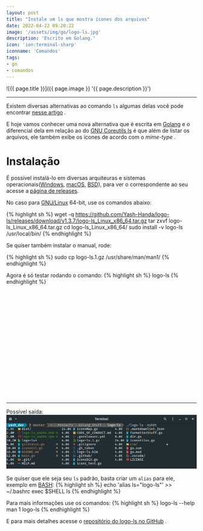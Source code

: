 ```yaml
---
layout: post
title: "Instale um ls que mostra ícones dos arquivos"
date: 2022-04-22 09:20:22
image: '/assets/img/go/logo-ls.jpg'
description: 'Escrito em Golang.'
icon: 'ion:terminal-sharp'
iconname: 'Comandos'
tags:
- go
- comandos
---
```


![{{ page.title }}]({{ page.image }} '{{ page.description }}')

---

Existem diversas alternativas ao comando `ls` algumas delas você pode encontrar [nesse artigo](https://terminalroot.com.br/2021/08/uma-lista-com-30-alternativas-modernas-para-os-comandos-do-unix.html) .

E hoje vamos conhecer uma nova alternativa que é escrita em [Golang](https://terminalroot.com.br/tags#go) e o diferencial dela em relação ao do [GNU Coreutils ls](https://www.gnu.org/software/coreutils/manual/html_node/ls-invocation.html#ls-invocation) é que além de listar os arquivos, ele também exibe os ícones de acordo com o *mime-type* .

# Instalação
É possível instalá-lo em diversas arquiteuras e sistemas operacionais([Windows](https://terminalroot.com.br/tags#windows), [macOS](https://terminalroot.com.br/tags#macos), [BSD](https://terminalroot.com.br/tags#bsd)), para ver o correspondente ao seu acesse a [página de releases](https://github.com/Yash-Handa/logo-ls/releases).

No caso para [GNU/Linux](https://terminalroot.com.br/tags#gnu) 64-bit, use os comandos abaixo:

{% highlight sh %}
wget -q https://github.com/Yash-Handa/logo-ls/releases/download/v1.3.7/logo-ls_Linux_x86_64.tar.gz
tar zxvf logo-ls_Linux_x86_64.tar.gz
cd logo-ls_Linux_x86_64/
sudo install -v logo-ls /usr/local/bin/
{% endhighlight %}

Se quiser também instalar o manual, rode:

{% highlight sh %}
sudo cp logo-ls.1.gz /usr/share/man/man1/
{% endhighlight %}

Agora é só testar rodando o comando:
{% highlight sh %}
logo-ls
{% endhighlight %}


<!-- SQUARE - GAMES ROOT -->
<script async src="//pagead2.googlesyndication.com/pagead/js/adsbygoogle.js"></script>
<ins class="adsbygoogle"
style="display:inline-block;width:336px;height:280px"
data-ad-client="ca-pub-2838251107855362"
data-ad-slot="5351066970"></ins>
<script>
(adsbygoogle = window.adsbygoogle || []).push({});
</script>

---

Possível saída:
![Logo ls](/assets/img/go/logo-ls-test.png) 

Se quiser que ele seja seu `ls` padrão, basta criar um `alias` para ele, exemplo em [BASH](https://terminalroot.com.br/shell):
{% highlight sh %}
echo 'alias ls="logo-ls"' >> ~/.bashrc
exec $SHELL
ls
{% endhighlight %}

Para mais informações use os comandos:
{% highlight sh %}
logo-ls --help
man 1 logo-ls
{% endhighlight %}

E para mais detalhes acesse o [repositório do logo-ls no GitHub](https://github.com/Yash-Handa/logo-ls) .


